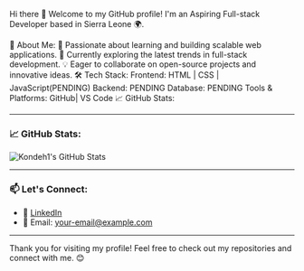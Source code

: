 Hi there 👋
Welcome to my GitHub profile! I'm an Aspiring Full-stack Developer based in Sierra Leone 🌍.

🌟 About Me:
🚀 Passionate about learning and building scalable web applications.
🌱 Currently exploring the latest trends in full-stack development.
💡 Eager to collaborate on open-source projects and innovative ideas.
🛠️ Tech Stack:
Frontend: HTML | CSS | JavaScript(PENDING)
Backend: PENDING
Database: PENDING
Tools & Platforms: GitHub| VS Code
📈 GitHub Stats:

---

### 📈 GitHub Stats:
![Kondeh1's GitHub Stats](https://github-readme-stats.vercel.app/api?username=Kondeh1&show_icons=true&theme=radical)

---

### 📫 Let's Connect:
- 💼 [LinkedIn](https://linkedin.com/in/your-profile)
- 📧 Email: [your-email@example.com](mailto:your-email@example.com)

---

Thank you for visiting my profile! Feel free to check out my repositories and connect with me. 😊
